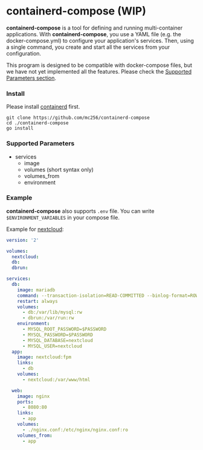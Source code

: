 # containerd-compose (WIP)

**containerd-compose** is a tool for defining and running multi-container applications. 
With **containerd-compose**, you use a YAML file (e.g. the docker-compose.yml) to configure your application's services. 
Then, using a single command, you create and start all the services from your configuration.

This program is designed to be compatible with docker-compose files, but we have not yet implemented all the features. 
Please check the [Supported Parameters section](https://github.com/mc256/containerd-compose#supported-parameters).

### Install
Please install [containerd](https://github.com/containerd/containerd) first.


```
git clone https://github.com/mc256/containerd-compose
cd ./containerd-compose
go install
```


### Supported Parameters

- services
    - image
    - volumes (short syntax only)
    - volumes_from
    - environment
    


### Example
**containerd-compose** also supports `.env` file. You can write `$ENVIRONMENT_VARIABLES` in your compose file.

Example for [nextcloud](https://github.com/nextcloud/docker):
```yaml
version: '2'

volumes:
  nextcloud:
  db:
  dbrun:

services:
  db:
    image: mariadb
    command: --transaction-isolation=READ-COMMITTED --binlog-format=ROW
    restart: always
    volumes:
      - db:/var/lib/mysql:rw
      - dbrun:/var/run:rw
    environment:
      - MYSQL_ROOT_PASSWORD=$PASSWORD
      - MYSQL_PASSWORD=$PASSWORD
      - MYSQL_DATABASE=nextcloud
      - MYSQL_USER=nextcloud
  app:
    image: nextcloud:fpm
    links:
      - db
    volumes:
      - nextcloud:/var/www/html

  web:
    image: nginx
    ports:
      - 8080:80
    links:
      - app
    volumes:
      - ./nginx.conf:/etc/nginx/nginx.conf:ro
    volumes_from:
      - app
```

